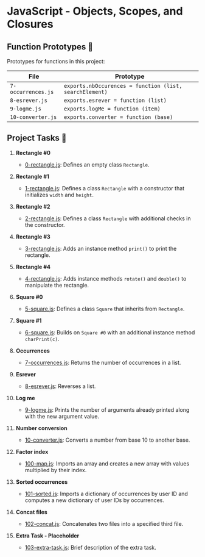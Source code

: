 # JavaScript - Objects, Scopes, and Closures

## Function Prototypes 📄

Prototypes for functions in this project:

| File               | Prototype                                               |
| ------------------ | ------------------------------------------------------- |
| `7-occurrences.js` | `exports.nbOccurences = function (list, searchElement)` |
| `8-esrever.js`     | `exports.esrever = function (list)`                     |
| `9-logme.js`       | `exports.logMe = function (item)`                       |
| `10-converter.js`  | `exports.converter = function (base)`                   |

## Project Tasks 📃

1. **Rectangle #0**
   - [0-rectangle.js](./0-rectangle.js): Defines an empty class `Rectangle`.

2. **Rectangle #1**
   - [1-rectangle.js](./1-rectangle.js): Defines a class `Rectangle` with a constructor that initializes `width` and `height`.

3. **Rectangle #2**
   - [2-rectangle.js](./2-rectangle.js): Defines a class `Rectangle` with additional checks in the constructor.

4. **Rectangle #3**
   - [3-rectangle.js](./3-rectangle.js): Adds an instance method `print()` to print the rectangle.

5. **Rectangle #4**
   - [4-rectangle.js](./4-rectangle.js): Adds instance methods `rotate()` and `double()` to manipulate the rectangle.

6. **Square #0**
   - [5-square.js](./5-square.js): Defines a class `Square` that inherits from `Rectangle`.

7. **Square #1**
   - [6-square.js](./6-square.js): Builds on `Square #0` with an additional instance method `charPrint(c)`.

8. **Occurrences**
   - [7-occurrences.js](./7-occurrences.js): Returns the number of occurrences in a list.

9. **Esrever**
   - [8-esrever.js](./8-esrever.js): Reverses a list.

10. **Log me**
    - [9-logme.js](./9-logme.js): Prints the number of arguments already printed along with the new argument value.

11. **Number conversion**
    - [10-converter.js](./10-converter.js): Converts a number from base 10 to another base.

12. **Factor index**
    - [100-map.js](./100-map.js): Imports an array and creates a new array with values multiplied by their index.

13. **Sorted occurrences**
    - [101-sorted.js](./101-sorted.js): Imports a dictionary of occurrences by user ID and computes a new dictionary of user IDs by occurrences.

14. **Concat files**
    - [102-concat.js](./102-concat.js): Concatenates two files into a specified third file.

15. **Extra Task - Placeholder**
    - [103-extra-task.js](./103-extra-task.js): Brief description of the extra task.
